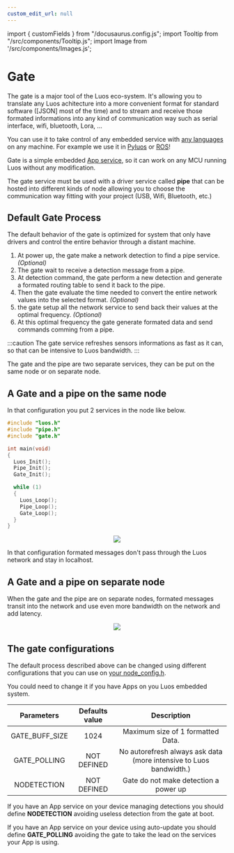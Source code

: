 ```yaml
---
custom_edit_url: null
---
```


import { customFields } from "/docusaurus.config.js";
import Tooltip from "/src/components/Tooltip.js";
import Image from '/src/components/Images.js';

# Gate

The gate is a major tool of the Luos eco-system. It's allowing you to translate any Luos achitecture into a more convenient format for standard software ([JSON] most of the time) and to stream and receive those formated informations into any kind of communication way such as serial interface, wifi, bluetooth, Lora, ...

You can use it to take control of any embedded service with [any languages](/docs/api) on any machine. For example we use it in [Pyluos](/docs/tools/pyluos) or [ROS](/docs/tools/ros)!

Gate is a simple embedded [App service](../luos-technology/services/service-api#apps-guidelines), so it can work on any MCU running Luos without any modification.

The gate service must be used with a driver service called **pipe** that can be hosted into different kinds of <Tooltip def={customFields.node_def}>node</Tooltip> allowing you to choose the communication way fitting with your project (USB, Wifi, Bluetooth, etc.)

## Default Gate Process

The default behavior of the gate is optimized for system that only have drivers and control the entire behavior through a distant machine.

1.  At power up, the gate make a network detection to find a pipe service. _(Optional)_
2.  The gate wait to receive a detection message from a pipe.
3.  At detection command, the gate perform a new detection and generate a formated routing table to send it back to the pipe.
4.  Then the gate evaluate the time needed to convert the entire network values into the selected format. _(Optional)_
5.  the gate setup all the network service to send back their values at the optimal frequency. _(Optional)_
6.  At this optimal frequency the gate generate formated data and send commands comming from a pipe.

:::caution
The gate service refreshes sensors informations as fast as it can, so that can be intensive to Luos bandwidth.
:::

The gate and the pipe are two separate services, they can be put on the same node or on separate node.

## A Gate and a pipe on the same node

In that configuration you put 2 services in the node like below.

```c
#include "luos.h"
#include "pipe.h"
#include "gate.h"

int main(void)
{
  Luos_Init();
  Pipe_Init();
  Gate_Init();

  while (1)
  {
    Luos_Loop();
    Pipe_Loop();
    Gate_Loop();
  }
}
```

<div align="center">
    <Image src="/img/gate_pipe.svg" darkSrc="/img/gate_pipe_dark.svg"/>
</div>

In that configuration formated messages don't pass through the Luos network and stay in localhost.

## A Gate and a pipe on separate node

When the gate and the pipe are on separate nodes, formated messages transit into the network and use even more bandwidth on the network and add latency.

<div align="center">
    <Image src="/img/gate_pipe_separate.svg" darkSrc="/img/gate_pipe_separate-dark.svg"/>
</div>

## The gate configurations

The default process described above can be changed using different configurations that you can use on [your node_config.h](/docs/luos-technology/basics/orga#configuration).

You could need to change it if you have Apps on you Luos embedded system.

|   Parameters   | Defaults value |                            Description                             |
| :------------: | :------------: | :----------------------------------------------------------------: |
| GATE_BUFF_SIZE |      1024      |                 Maximum size of 1 formatted Data.                  |
|  GATE_POLLING  |  NOT DEFINED   | No autorefresh always ask data (more intensive to Luos bandwidth.) |
|  NODETECTION   |  NOT DEFINED   |               Gate do not make detection a power up                |

If you have an App service on your device managing detections you should define **NODETECTION** avoiding useless detection from the gate at boot.

If you have an App service on your device using auto-update you should define **GATE_POLLING** avoiding the gate to take the lead on the services your App is using.
